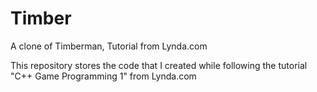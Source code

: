 # Timber
A clone of Timberman, Tutorial from Lynda.com

This repository stores the code that I created while following the tutorial "C++ Game Programming 1" from Lynda.com
